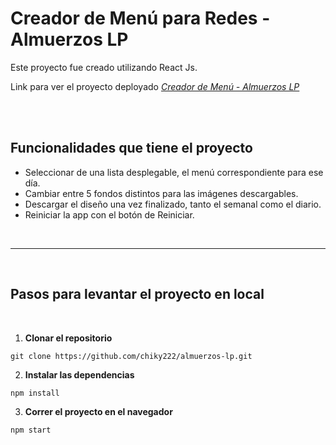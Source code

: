 # Creador de Menú para Redes - Almuerzos LP

Este proyecto fue creado utilizando React Js.


Link para ver el proyecto deployado
_[Creador de Menú - Almuerzos LP](https://almuerzos-lp.netlify.app/)_

<br>
<br>


## Funcionalidades que tiene el proyecto

- Seleccionar de una lista desplegable, el menú correspondiente para ese día.
- Cambiar entre 5 fondos distintos para las imágenes descargables.
- Descargar el diseño una vez finalizado, tanto el semanal como el diario.
- Reiniciar la app con el botón de Reiniciar. 
<br>
<hr>
<br>

## Pasos para levantar el proyecto en local
<br>

1.  **Clonar el repositorio**

```
git clone https://github.com/chiky222/almuerzos-lp.git
```

2. **Instalar las dependencias**

```
npm install
```

3. **Correr el proyecto en el navegador**

```
npm start
```